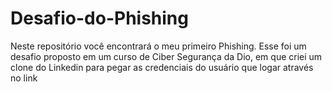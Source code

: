 # Desafio-do-Phishing
Neste repositório você encontrará o meu primeiro Phishing. Esse foi um desafio proposto em um curso de Ciber Segurança da Dio, em que criei um clone do Linkedin para pegar as credenciais do usuário que logar através no link
